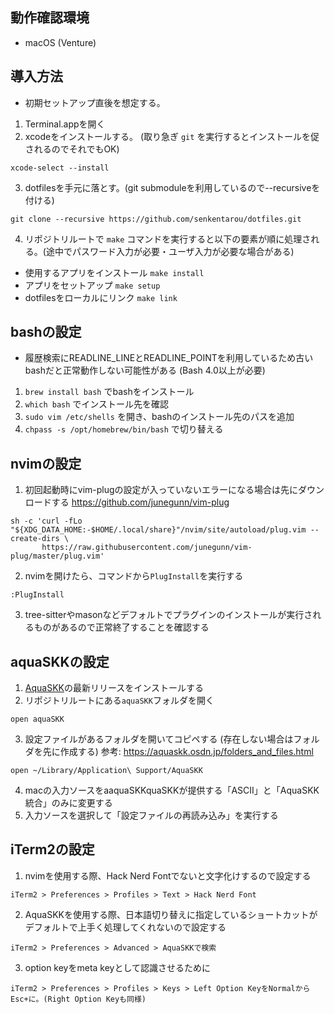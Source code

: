 ## 動作確認環境
- macOS (Venture)

## 導入方法
- 初期セットアップ直後を想定する。
1. Terminal.appを開く
2. xcodeをインストールする。 (取り急ぎ `git` を実行するとインストールを促されるのでそれでもOK)
```
xcode-select --install
```
3. dotfilesを手元に落とす。(git submoduleを利用しているので--recursiveを付ける)
```
git clone --recursive https://github.com/senkentarou/dotfiles.git
```
4. リポジトリルートで `make` コマンドを実行すると以下の要素が順に処理される。(途中でパスワード入力が必要・ユーザ入力が必要な場合がある)
  - 使用するアプリをインストール `make install`
  - アプリをセットアップ `make setup`
  - dotfilesをローカルにリンク `make link`

## bashの設定
- 履歴検索にREADLINE_LINEとREADLINE_POINTを利用しているため古いbashだと正常動作しない可能性がある (Bash 4.0以上が必要)
1. `brew install bash` でbashをインストール
2. `which bash` でインストール先を確認
3. `sudo vim /etc/shells` を開き、bashのインストール先のパスを追加
4. `chpass -s /opt/homebrew/bin/bash` で切り替える

## nvimの設定
1. 初回起動時にvim-plugの設定が入っていないエラーになる場合は先にダウンロードする
https://github.com/junegunn/vim-plug
```
sh -c 'curl -fLo "${XDG_DATA_HOME:-$HOME/.local/share}"/nvim/site/autoload/plug.vim --create-dirs \
       https://raw.githubusercontent.com/junegunn/vim-plug/master/plug.vim'
```
2. nvimを開けたら、コマンドから`PlugInstall`を実行する
```
:PlugInstall
```
3. tree-sitterやmasonなどデフォルトでプラグインのインストールが実行されるものがあるので正常終了することを確認する

## aquaSKKの設定
1. [AquaSKK](https://github.com/codefirst/aquaskk)の最新リリースをインストールする
2. リポジトリルートにある`aquaSKK`フォルダを開く
```
open aquaSKK
```
3. 設定ファイルがあるフォルダを開いてコピペする (存在しない場合はフォルダを先に作成する)
参考: https://aquaskk.osdn.jp/folders_and_files.html
```
open ~/Library/Application\ Support/AquaSKK
```
4. macの入力ソースをaaquaSKKquaSKKが提供する「ASCII」と「AquaSKK統合」のみに変更する
5. 入力ソースを選択して「設定ファイルの再読み込み」を実行する

## iTerm2の設定
1. nvimを使用する際、Hack Nerd Fontでないと文字化けするので設定する
```
iTerm2 > Preferences > Profiles > Text > Hack Nerd Font
```
2. AquaSKKを使用する際、日本語切り替えに指定しているショートカットがデフォルトで上手く処理してくれないので設定する
```
iTerm2 > Preferences > Advanced > AquaSKKで検索
```
3. option keyをmeta keyとして認識させるために
```
iTerm2 > Preferences > Profiles > Keys > Left Option KeyをNormalからEsc+に。(Right Option Keyも同様)
```
